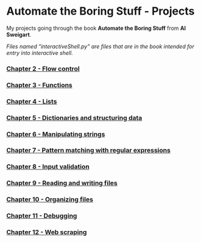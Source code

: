 # Automate the Boring Stuff - Projects

My projects going through the book **Automate the Boring Stuff** from **Al Sweigart**.

_Files named "interactiveShell.py" are files that are in the book intended for entry into interactive shell._

### [Chapter 2 - Flow control](https://github.com/dmernik4/Automate_boring_stuff/tree/main/Chapter%202-3)

### [Chapter 3 - Functions](https://github.com/dmernik4/Automate_boring_stuff/tree/main/Chapter%202-3)

### [Chapter 4 - Lists](https://github.com/dmernik4/Automate_boring_stuff/tree/main/Chapter%204)

### [Chapter 5 - Dictionaries and structuring data](https://github.com/dmernik4/Automate_boring_stuff/tree/main/Chapter-5)

### [Chapter 6 - Manipulating strings](https://github.com/dmernik4/Automate_boring_stuff/tree/main/Chapter-6)

### [Chapter 7 - Pattern matching with regular expressions](https://github.com/dmernik4/Automate_boring_stuff/tree/main/Chapter-7)

### [Chapter 8 - Input validation](https://github.com/dmernik4/Automate_boring_stuff/tree/main/Chapter-8)

### [Chapter 9 - Reading and writing files](https://github.com/dmernik4/Automate_boring_stuff/tree/main/Chapter-9)

### [Chapter 10 - Organizing files](https://github.com/dmernik4/Automate_boring_stuff/tree/main/Chapter-10)

### [Chapter 11 - Debugging](https://github.com/dmernik4/Automate_boring_stuff/tree/main/Chapter-11)

### [Chapter 12 - Web scraping](https://github.com/dmernik4/Automate_boring_stuff/tree/main/Chapter-12)
